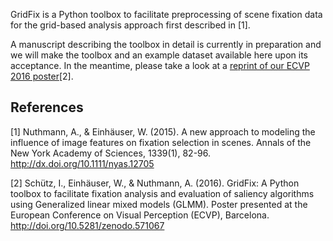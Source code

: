 GridFix is a Python toolbox to facilitate preprocessing of scene fixation data for the grid-based analysis approach first described in [1]. 

A manuscript describing the toolbox in detail is currently in preparation and we will make the toolbox and an example dataset available here upon its acceptance. In the meantime, please take a look at a [reprint of our ECVP 2016 poster](https://doi.org/10.1177/0301006616671273)[2]. 

## References
[1] Nuthmann, A., & Einhäuser, W. (2015). A new approach to modeling the influence of image features on fixation selection in scenes. Annals of the New York Academy of Sciences, 1339(1), 82-96. http://dx.doi.org/10.1111/nyas.12705

[2] Schütz, I., Einhäuser, W., & Nuthmann, A. (2016). GridFix: A Python toolbox to facilitate fixation analysis and evaluation of saliency algorithms using Generalized linear mixed models (GLMM). Poster presented at the European Conference on Visual Perception (ECVP), Barcelona. http://doi.org/10.5281/zenodo.571067